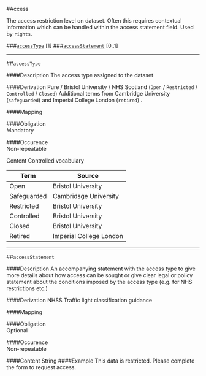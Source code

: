#Access

The access restriction level on dataset. Often this requires contextual information which can be handled within the access statement field. Used by `rights`.

###[`accessType`](#accesstype-1) [1]
###[`accessStatement`](#access-statement-1) [0..1]

----------------------------------------------

##`accessType` 

####Description
The access type assigned to the dataset 

####Derivation
Pure / Bristol University / NHS Scotland (`Open` / `Restricted` / `Controlled` / `Closed`)
Additional terms from Cambridge University (`safeguarded`) and Imperial College London (`retired`) .

####Mapping
 

####Obligation	
Mandatory 

####Occurence	
Non-repeatable

Content
Controlled vocabulary

Term | Source
-----|-------
Open | Bristol University
Safeguarded | Cambridsge University
Restricted | Bristol University
Controlled | Bristol University
Closed | Bristol University
Retired | Imperial College London

----------------------------------------------

##`accessStatement`

####Description
An accompanying statement with the access type to give more details about how access can be sought or give clear legal or policy statement about the conditions imposed by the access type (e.g. for NHS restrictions etc.)

####Derivation
NHSS Traffic light classification guidance

####Mapping


####Obligation	
Optional

####Occurence	
Non-repeatable

####Content 
String
####Example
This data is restricted. Please complete the form to request access.
